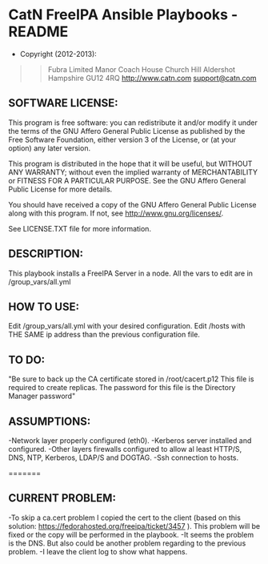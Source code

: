 CatN FreeIPA Ansible Playbooks - README
=======================================

+ Copyright (2012-2013):

> > Fubra Limited
> > Manor Coach House
> > Church Hill
> > Aldershot
> > Hampshire
> > GU12 4RQ
> > <http://www.catn.com>
> > <support@catn.com>


SOFTWARE LICENSE:
-----------------

This program is free software: you can redistribute it and/or modify it under the terms of the GNU Affero General Public License as published by the Free Software Foundation, either version 3 of the License, or (at your option) any later version.

This program is distributed in the hope that it will be useful, but WITHOUT ANY WARRANTY; without even the implied warranty of MERCHANTABILITY or FITNESS FOR A PARTICULAR PURPOSE.  See the GNU Affero General Public License for more details.

You should have received a copy of the GNU Affero General Public License along with this program.  If not, see <http://www.gnu.org/licenses/>.

See LICENSE.TXT file for more information.


DESCRIPTION:
------------
This playbook installs a FreeIPA Server in a node. 
All the vars to edit are in /group_vars/all.yml

HOW TO USE:
-----------
Edit /group_vars/all.yml with your desired configuration. 
Edit /hosts with THE SAME ip address than the previous configuration file. 


TO DO:
------------
"Be sure to back up the CA certificate stored in /root/cacert.p12 This file is required to create replicas. The password for this file is the Directory Manager password"

ASSUMPTIONS:
------------
-Network layer properly configured (eth0).
-Kerberos server installed and configured. 
-Other layers firewalls configured to allow al least HTTP/S, DNS, NTP,  Kerberos, LDAP/S and DOGTAG.
-Ssh connection to hosts. 

=======

CURRENT PROBLEM:
------------
-To skip a ca.cert problem I copied the cert to the client (based on this solution: https://fedorahosted.org/freeipa/ticket/3457 ). This problem will be fixed or the copy will be performed in the playbook. 
-It seems the problem is the DNS. But also could be another problem regarding to the previous problem. 
-I leave the client log to show what happens.

